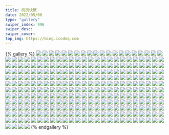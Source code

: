 ```yaml
---
title: 网页快照
date: 2022/05/06 
type: "gallery" 
swiper_index: 996
swiper_desc: 
swiper_cover: 
top_img: https://bing.icodeq.com 
---
```


{% gallery %}
![](https://alist.learnonly.xyz/d/!网页快照/time.run-us-west2.goorm.io/2022-09-15_03-38-26.png)
![](https://alist.learnonly.xyz/d/!网页快照/time.run-us-west2.goorm.io/2022-09-13_21-57-59.png)
![](https://alist.learnonly.xyz/d/!网页快照/time.run-us-west2.goorm.io/2022-09-13_16-01-17.png)
![](https://alist.learnonly.xyz/d/!网页快照/time.run-us-west2.goorm.io/2022-09-13_07-28-01.png)
![](https://alist.learnonly.xyz/d/!网页快照/time.run-us-west2.goorm.io/2022-09-13_05-18-38.png)
![](https://alist.learnonly.xyz/d/!网页快照/time.run-us-west2.goorm.io/2022-09-15_16-02-11.png)
![](https://alist.learnonly.xyz/d/!网页快照/time.run-us-west2.goorm.io/2022-09-13_03-35-51.png)
![](https://alist.learnonly.xyz/d/!网页快照/time.run-us-west2.goorm.io/2022-09-14_19-04-16.png)
![](https://alist.learnonly.xyz/d/!网页快照/time.run-us-west2.goorm.io/2022-09-15_07-22-16.png)
![](https://alist.learnonly.xyz/d/!网页快照/time.run-us-west2.goorm.io/2022-09-13_13-37-35.png)
![](https://alist.learnonly.xyz/d/!网页快照/time.run-us-west2.goorm.io/2022-09-14_13-41-08.png)
![](https://alist.learnonly.xyz/d/!网页快照/time.run-us-west2.goorm.io/2022-09-14_05-14-32.png)
![](https://alist.learnonly.xyz/d/!网页快照/time.run-us-west2.goorm.io/2022-09-15_19-03-27.png)
![](https://alist.learnonly.xyz/d/!网页快照/time.run-us-west2.goorm.io/2022-09-14_16-02-48.png)
![](https://alist.learnonly.xyz/d/!网页快照/time.run-us-west2.goorm.io/2022-09-14_10-00-11.png)
![](https://alist.learnonly.xyz/d/!网页快照/time.run-us-west2.goorm.io/2022-09-15_05-15-12.png)
![](https://alist.learnonly.xyz/d/!网页快照/time.run-us-west2.goorm.io/2022-09-15_09-59-03.png)
![](https://alist.learnonly.xyz/d/!网页快照/time.run-us-west2.goorm.io/2022-09-14_07-25-00.png)
![](https://alist.learnonly.xyz/d/!网页快照/time.run-us-west2.goorm.io/2022-09-14_21-57-39.png)
![](https://alist.learnonly.xyz/d/!网页快照/time.run-us-west2.goorm.io/2022-09-15_21-57-50.png)
![](https://alist.learnonly.xyz/d/!网页快照/time.run-us-west2.goorm.io/2022-09-15_13-39-33.png)
![](https://alist.learnonly.xyz/d/!网页快照/time.run-us-west2.goorm.io/2022-09-13_19-04-09.png)
![](https://alist.learnonly.xyz/d/!网页快照/time.run-us-west2.goorm.io/2022-09-13_10-00-35.png)
![](https://alist.learnonly.xyz/d/!网页快照/vercel.pighog.repl.co/2022-09-14_21-57-04.png)
![](https://alist.learnonly.xyz/d/!网页快照/vercel.pighog.repl.co/2022-09-14_05-13-55.png)
![](https://alist.learnonly.xyz/d/!网页快照/vercel.pighog.repl.co/2022-09-15_07-21-36.png)
![](https://alist.learnonly.xyz/d/!网页快照/vercel.pighog.repl.co/2022-09-13_07-27-33.png)
![](https://alist.learnonly.xyz/d/!网页快照/vercel.pighog.repl.co/2022-09-14_09-59-00.png)
![](https://alist.learnonly.xyz/d/!网页快照/vercel.pighog.repl.co/2022-09-13_16-00-48.png)
![](https://alist.learnonly.xyz/d/!网页快照/vercel.pighog.repl.co/2022-09-13_13-36-58.png)
![](https://alist.learnonly.xyz/d/!网页快照/vercel.pighog.repl.co/2022-09-15_19-02-55.png)
![](https://alist.learnonly.xyz/d/!网页快照/vercel.pighog.repl.co/2022-09-13_05-18-06.png)
![](https://alist.learnonly.xyz/d/!网页快照/vercel.pighog.repl.co/2022-09-15_05-14-06.png)
![](https://alist.learnonly.xyz/d/!网页快照/vercel.pighog.repl.co/2022-09-13_03-35-12.png)
![](https://alist.learnonly.xyz/d/!网页快照/vercel.pighog.repl.co/2022-09-14_13-40-33.png)
![](https://alist.learnonly.xyz/d/!网页快照/vercel.pighog.repl.co/2022-09-13_21-57-01.png)
![](https://alist.learnonly.xyz/d/!网页快照/vercel.pighog.repl.co/2022-09-14_07-24-31.png)
![](https://alist.learnonly.xyz/d/!网页快照/vercel.pighog.repl.co/2022-09-14_16-02-12.png)
![](https://alist.learnonly.xyz/d/!网页快照/vercel.pighog.repl.co/2022-09-13_09-58-47.png)
![](https://alist.learnonly.xyz/d/!网页快照/vercel.pighog.repl.co/2022-09-15_13-39-04.png)
![](https://alist.learnonly.xyz/d/!网页快照/vercel.pighog.repl.co/2022-09-14_19-03-47.png)
![](https://alist.learnonly.xyz/d/!网页快照/vercel.pighog.repl.co/2022-09-15_21-57-20.png)
![](https://alist.learnonly.xyz/d/!网页快照/vercel.pighog.repl.co/2022-09-15_03-37-51.png)
![](https://alist.learnonly.xyz/d/!网页快照/vercel.pighog.repl.co/2022-09-13_19-03-34.png)
![](https://alist.learnonly.xyz/d/!网页快照/vercel.pighog.repl.co/2022-09-15_09-58-35.png)
![](https://alist.learnonly.xyz/d/!网页快照/vercel.pighog.repl.co/2022-09-15_16-01-37.png)
![](https://alist.learnonly.xyz/d/!网页快照/alist.learnonly.xyz/2022-09-15_03-36-05.png)
![](https://alist.learnonly.xyz/d/!网页快照/alist.learnonly.xyz/2022-09-15_05-12-17.png)
![](https://alist.learnonly.xyz/d/!网页快照/alist.learnonly.xyz/2022-09-14_13-38-53.png)
![](https://alist.learnonly.xyz/d/!网页快照/alist.learnonly.xyz/2022-09-14_21-55-35.png)
![](https://alist.learnonly.xyz/d/!网页快照/alist.learnonly.xyz/2022-09-15_15-59-53.png)
![](https://alist.learnonly.xyz/d/!网页快照/alist.learnonly.xyz/2022-09-13_13-35-14.png)
![](https://alist.learnonly.xyz/d/!网页快照/alist.learnonly.xyz/2022-09-15_07-20-08.png)
![](https://alist.learnonly.xyz/d/!网页快照/alist.learnonly.xyz/2022-09-13_09-57-12.png)
![](https://alist.learnonly.xyz/d/!网页快照/alist.learnonly.xyz/2022-09-13_15-59-14.png)
![](https://alist.learnonly.xyz/d/!网页快照/alist.learnonly.xyz/2022-09-15_09-56-53.png)
![](https://alist.learnonly.xyz/d/!网页快照/alist.learnonly.xyz/2022-09-14_19-02-05.png)
![](https://alist.learnonly.xyz/d/!网页快照/alist.learnonly.xyz/2022-09-13_03-33-33.png)
![](https://alist.learnonly.xyz/d/!网页快照/alist.learnonly.xyz/2022-09-15_21-55-26.png)
![](https://alist.learnonly.xyz/d/!网页快照/alist.learnonly.xyz/2022-09-15_13-37-12.png)
![](https://alist.learnonly.xyz/d/!网页快照/alist.learnonly.xyz/2022-09-13_05-15-46.png)
![](https://alist.learnonly.xyz/d/!网页快照/alist.learnonly.xyz/2022-09-14_05-12-07.png)
![](https://alist.learnonly.xyz/d/!网页快照/alist.learnonly.xyz/2022-09-13_07-26-06.png)
![](https://alist.learnonly.xyz/d/!网页快照/alist.learnonly.xyz/2022-09-14_15-59-49.png)
![](https://alist.learnonly.xyz/d/!网页快照/alist.learnonly.xyz/2022-09-15_19-00-35.png)
![](https://alist.learnonly.xyz/d/!网页快照/alist.learnonly.xyz/2022-09-14_07-23-01.png)
![](https://alist.learnonly.xyz/d/!网页快照/alist.learnonly.xyz/2022-09-13_21-55-30.png)
![](https://alist.learnonly.xyz/d/!网页快照/alist.learnonly.xyz/2022-09-14_09-57-06.png)
![](https://alist.learnonly.xyz/d/!网页快照/alist.learnonly.xyz/2022-09-13_19-01-55.png)
![](https://alist.learnonly.xyz/d/!网页快照/img.pighog.repl.co/2022-09-15_21-56-02.png)
![](https://alist.learnonly.xyz/d/!网页快照/img.pighog.repl.co/2022-09-13_21-56-08.png)
![](https://alist.learnonly.xyz/d/!网页快照/img.pighog.repl.co/2022-09-13_09-58-00.png)
![](https://alist.learnonly.xyz/d/!网页快照/img.pighog.repl.co/2022-09-14_09-57-49.png)
![](https://alist.learnonly.xyz/d/!网页快照/img.pighog.repl.co/2022-09-13_03-34-09.png)
![](https://alist.learnonly.xyz/d/!网页快照/img.pighog.repl.co/2022-09-14_19-02-44.png)
![](https://alist.learnonly.xyz/d/!网页快照/img.pighog.repl.co/2022-09-15_19-01-13.png)
![](https://alist.learnonly.xyz/d/!网页快照/img.pighog.repl.co/2022-09-15_13-37-48.png)
![](https://alist.learnonly.xyz/d/!网页快照/img.pighog.repl.co/2022-09-15_16-00-32.png)
![](https://alist.learnonly.xyz/d/!网页快照/img.pighog.repl.co/2022-09-13_13-35-59.png)
![](https://alist.learnonly.xyz/d/!网页快照/img.pighog.repl.co/2022-09-13_05-16-23.png)
![](https://alist.learnonly.xyz/d/!网页快照/img.pighog.repl.co/2022-09-13_07-26-46.png)
![](https://alist.learnonly.xyz/d/!网页快照/img.pighog.repl.co/2022-09-13_19-02-31.png)
![](https://alist.learnonly.xyz/d/!网页快照/img.pighog.repl.co/2022-09-14_21-56-14.png)
![](https://alist.learnonly.xyz/d/!网页快照/img.pighog.repl.co/2022-09-14_05-12-53.png)
![](https://alist.learnonly.xyz/d/!网页快照/img.pighog.repl.co/2022-09-15_07-20-46.png)
![](https://alist.learnonly.xyz/d/!网页快照/img.pighog.repl.co/2022-09-14_07-23-44.png)
![](https://alist.learnonly.xyz/d/!网页快照/img.pighog.repl.co/2022-09-15_05-13-09.png)
![](https://alist.learnonly.xyz/d/!网页快照/img.pighog.repl.co/2022-09-15_09-57-30.png)
![](https://alist.learnonly.xyz/d/!网页快照/img.pighog.repl.co/2022-09-14_13-39-31.png)
![](https://alist.learnonly.xyz/d/!网页快照/img.pighog.repl.co/2022-09-14_16-01-11.png)
![](https://alist.learnonly.xyz/d/!网页快照/img.pighog.repl.co/2022-09-15_03-36-47.png)
![](https://alist.learnonly.xyz/d/!网页快照/img.pighog.repl.co/2022-09-13_15-59-51.png)
![](https://alist.learnonly.xyz/d/!网页快照/one.pighog.repl.co/2022-09-15_07-21-29.png)
![](https://alist.learnonly.xyz/d/!网页快照/one.pighog.repl.co/2022-09-13_03-35-05.png)
![](https://alist.learnonly.xyz/d/!网页快照/one.pighog.repl.co/2022-09-15_16-01-30.png)
![](https://alist.learnonly.xyz/d/!网页快照/one.pighog.repl.co/2022-09-13_09-58-40.png)
![](https://alist.learnonly.xyz/d/!网页快照/one.pighog.repl.co/2022-09-13_05-17-58.png)
![](https://alist.learnonly.xyz/d/!网页快照/one.pighog.repl.co/2022-09-14_21-56-57.png)
![](https://alist.learnonly.xyz/d/!网页快照/one.pighog.repl.co/2022-09-15_19-02-48.png)
![](https://alist.learnonly.xyz/d/!网页快照/one.pighog.repl.co/2022-09-13_21-56-53.png)
![](https://alist.learnonly.xyz/d/!网页快照/one.pighog.repl.co/2022-09-14_07-24-24.png)
![](https://alist.learnonly.xyz/d/!网页快照/one.pighog.repl.co/2022-09-15_21-57-12.png)
![](https://alist.learnonly.xyz/d/!网页快照/one.pighog.repl.co/2022-09-13_16-00-40.png)
![](https://alist.learnonly.xyz/d/!网页快照/one.pighog.repl.co/2022-09-14_09-58-53.png)
![](https://alist.learnonly.xyz/d/!网页快照/one.pighog.repl.co/2022-09-15_05-13-59.png)
![](https://alist.learnonly.xyz/d/!网页快照/one.pighog.repl.co/2022-09-14_19-03-39.png)
![](https://alist.learnonly.xyz/d/!网页快照/one.pighog.repl.co/2022-09-15_09-58-27.png)
![](https://alist.learnonly.xyz/d/!网页快照/one.pighog.repl.co/2022-09-15_03-37-43.png)
![](https://alist.learnonly.xyz/d/!网页快照/one.pighog.repl.co/2022-09-14_13-40-25.png)
![](https://alist.learnonly.xyz/d/!网页快照/one.pighog.repl.co/2022-09-14_16-02-05.png)
![](https://alist.learnonly.xyz/d/!网页快照/one.pighog.repl.co/2022-09-13_19-03-26.png)
![](https://alist.learnonly.xyz/d/!网页快照/one.pighog.repl.co/2022-09-13_07-27-25.png)
![](https://alist.learnonly.xyz/d/!网页快照/one.pighog.repl.co/2022-09-14_05-13-48.png)
![](https://alist.learnonly.xyz/d/!网页快照/one.pighog.repl.co/2022-09-15_13-38-57.png)
![](https://alist.learnonly.xyz/d/!网页快照/one.pighog.repl.co/2022-09-13_13-36-50.png)
![](https://alist.learnonly.xyz/d/!网页快照/todo.learnonly.xyz/2022-09-13_13-39-14.png)
![](https://alist.learnonly.xyz/d/!网页快照/todo.learnonly.xyz/2022-09-13_10-01-28.png)
![](https://alist.learnonly.xyz/d/!网页快照/todo.learnonly.xyz/2022-09-15_03-39-29.png)
![](https://alist.learnonly.xyz/d/!网页快照/todo.learnonly.xyz/2022-09-15_05-15-47.png)
![](https://alist.learnonly.xyz/d/!网页快照/todo.learnonly.xyz/2022-09-13_07-28-47.png)
![](https://alist.learnonly.xyz/d/!网页快照/todo.learnonly.xyz/2022-09-14_13-42-29.png)
![](https://alist.learnonly.xyz/d/!网页快照/todo.learnonly.xyz/2022-09-15_21-58-26.png)
![](https://alist.learnonly.xyz/d/!网页快照/todo.learnonly.xyz/2022-09-13_16-02-49.png)
![](https://alist.learnonly.xyz/d/!网页快照/todo.learnonly.xyz/2022-09-14_16-03-37.png)
![](https://alist.learnonly.xyz/d/!网页快照/todo.learnonly.xyz/2022-09-15_05-15-58.png)
![](https://alist.learnonly.xyz/d/!网页快照/todo.learnonly.xyz/2022-09-15_09-59-51.png)
![](https://alist.learnonly.xyz/d/!网页快照/todo.learnonly.xyz/2022-09-15_16-02-53.png)
![](https://alist.learnonly.xyz/d/!网页快照/todo.learnonly.xyz/2022-09-15_07-23-02.png)
![](https://alist.learnonly.xyz/d/!网页快照/todo.learnonly.xyz/2022-09-15_16-03-05.png)
![](https://alist.learnonly.xyz/d/!网页快照/todo.learnonly.xyz/2022-09-13_10-01-18.png)
![](https://alist.learnonly.xyz/d/!网页快照/todo.learnonly.xyz/2022-09-14_19-05-26.png)
![](https://alist.learnonly.xyz/d/!网页快照/todo.learnonly.xyz/2022-09-15_19-04-02.png)
![](https://alist.learnonly.xyz/d/!网页快照/todo.learnonly.xyz/2022-09-15_21-58-38.png)
![](https://alist.learnonly.xyz/d/!网页快照/todo.learnonly.xyz/2022-09-14_07-27-03.png)
![](https://alist.learnonly.xyz/d/!网页快照/todo.learnonly.xyz/2022-09-13_03-36-53.png)
![](https://alist.learnonly.xyz/d/!网页快照/todo.learnonly.xyz/2022-09-13_05-19-32.png)
![](https://alist.learnonly.xyz/d/!网页快照/todo.learnonly.xyz/2022-09-15_13-40-08.png)
![](https://alist.learnonly.xyz/d/!网页快照/todo.learnonly.xyz/2022-09-13_07-28-36.png)
![](https://alist.learnonly.xyz/d/!网页快照/todo.learnonly.xyz/2022-09-13_13-39-04.png)
![](https://alist.learnonly.xyz/d/!网页快照/todo.learnonly.xyz/2022-09-14_21-58-34.png)
![](https://alist.learnonly.xyz/d/!网页快照/todo.learnonly.xyz/2022-09-13_16-03-01.png)
![](https://alist.learnonly.xyz/d/!网页快照/todo.learnonly.xyz/2022-09-15_19-04-12.png)
![](https://alist.learnonly.xyz/d/!网页快照/todo.learnonly.xyz/2022-09-13_03-36-42.png)
![](https://alist.learnonly.xyz/d/!网页快照/todo.learnonly.xyz/2022-09-15_13-40-20.png)
![](https://alist.learnonly.xyz/d/!网页快照/todo.learnonly.xyz/2022-09-13_19-05-35.png)
![](https://alist.learnonly.xyz/d/!网页快照/todo.learnonly.xyz/2022-09-13_21-58-36.png)
![](https://alist.learnonly.xyz/d/!网页快照/todo.learnonly.xyz/2022-09-14_05-15-26.png)
![](https://alist.learnonly.xyz/d/!网页快照/todo.learnonly.xyz/2022-09-14_16-03-26.png)
![](https://alist.learnonly.xyz/d/!网页快照/todo.learnonly.xyz/2022-09-13_21-58-49.png)
![](https://alist.learnonly.xyz/d/!网页快照/todo.learnonly.xyz/2022-09-13_19-05-45.png)
![](https://alist.learnonly.xyz/d/!网页快照/todo.learnonly.xyz/2022-09-14_19-05-15.png)
![](https://alist.learnonly.xyz/d/!网页快照/todo.learnonly.xyz/2022-09-14_10-00-54.png)
![](https://alist.learnonly.xyz/d/!网页快照/todo.learnonly.xyz/2022-09-14_21-58-23.png)
![](https://alist.learnonly.xyz/d/!网页快照/todo.learnonly.xyz/2022-09-13_05-19-21.png)
![](https://alist.learnonly.xyz/d/!网页快照/todo.learnonly.xyz/2022-09-14_10-01-04.png)
![](https://alist.learnonly.xyz/d/!网页快照/todo.learnonly.xyz/2022-09-15_09-59-39.png)
![](https://alist.learnonly.xyz/d/!网页快照/todo.learnonly.xyz/2022-09-14_07-27-14.png)
![](https://alist.learnonly.xyz/d/!网页快照/todo.learnonly.xyz/2022-09-14_05-15-16.png)
![](https://alist.learnonly.xyz/d/!网页快照/todo.learnonly.xyz/2022-09-15_03-39-19.png)
![](https://alist.learnonly.xyz/d/!网页快照/todo.learnonly.xyz/2022-09-14_13-42-11.png)
![](https://alist.learnonly.xyz/d/!网页快照/todo.learnonly.xyz/2022-09-15_07-22-50.png)
![](https://alist.learnonly.xyz/d/!网页快照/space.bilibili.com/2022-09-14_13-39-04.png)
![](https://alist.learnonly.xyz/d/!网页快照/space.bilibili.com/2022-09-15_07-20-18.png)
![](https://alist.learnonly.xyz/d/!网页快照/space.bilibili.com/2022-09-13_09-57-27.png)
![](https://alist.learnonly.xyz/d/!网页快照/space.bilibili.com/2022-09-14_09-57-20.png)
![](https://alist.learnonly.xyz/d/!网页快照/space.bilibili.com/2022-09-14_21-55-48.png)
![](https://alist.learnonly.xyz/d/!网页快照/space.bilibili.com/2022-09-13_13-35-30.png)
![](https://alist.learnonly.xyz/d/!网页快照/space.bilibili.com/2022-09-13_19-02-06.png)
![](https://alist.learnonly.xyz/d/!网页快照/space.bilibili.com/2022-09-14_19-02-15.png)
![](https://alist.learnonly.xyz/d/!网页快照/space.bilibili.com/2022-09-14_07-23-14.png)
![](https://alist.learnonly.xyz/d/!网页快照/space.bilibili.com/2022-09-15_13-37-22.png)
![](https://alist.learnonly.xyz/d/!网页快照/space.bilibili.com/2022-09-14_16-00-03.png)
![](https://alist.learnonly.xyz/d/!网页快照/space.bilibili.com/2022-09-14_05-12-20.png)
![](https://alist.learnonly.xyz/d/!网页快照/space.bilibili.com/2022-09-13_15-59-26.png)
![](https://alist.learnonly.xyz/d/!网页快照/space.bilibili.com/2022-09-15_16-00-06.png)
![](https://alist.learnonly.xyz/d/!网页快照/space.bilibili.com/2022-09-13_21-55-41.png)
![](https://alist.learnonly.xyz/d/!网页快照/space.bilibili.com/2022-09-15_03-36-21.png)
![](https://alist.learnonly.xyz/d/!网页快照/space.bilibili.com/2022-09-13_07-26-17.png)
![](https://alist.learnonly.xyz/d/!网页快照/space.bilibili.com/2022-09-15_09-57-04.png)
![](https://alist.learnonly.xyz/d/!网页快照/space.bilibili.com/2022-09-15_19-00-47.png)
![](https://alist.learnonly.xyz/d/!网页快照/space.bilibili.com/2022-09-15_21-55-37.png)
![](https://alist.learnonly.xyz/d/!网页快照/space.bilibili.com/2022-09-15_05-12-40.png)
![](https://alist.learnonly.xyz/d/!网页快照/space.bilibili.com/2022-09-13_05-15-55.png)
![](https://alist.learnonly.xyz/d/!网页快照/space.bilibili.com/2022-09-13_03-33-42.png)
![](https://alist.learnonly.xyz/d/!网页快照/read.learnonly.xyz/2022-09-13_21-58-11.png)
![](https://alist.learnonly.xyz/d/!网页快照/read.learnonly.xyz/2022-09-15_21-58-01.png)
![](https://alist.learnonly.xyz/d/!网页快照/read.learnonly.xyz/2022-09-14_07-26-08.png)
![](https://alist.learnonly.xyz/d/!网页快照/read.learnonly.xyz/2022-09-15_09-59-13.png)
![](https://alist.learnonly.xyz/d/!网页快照/read.learnonly.xyz/2022-09-15_07-22-26.png)
![](https://alist.learnonly.xyz/d/!网页快照/read.learnonly.xyz/2022-09-14_10-00-23.png)
![](https://alist.learnonly.xyz/d/!网页快照/read.learnonly.xyz/2022-09-14_16-02-59.png)
![](https://alist.learnonly.xyz/d/!网页快照/read.learnonly.xyz/2022-09-14_19-04-26.png)
![](https://alist.learnonly.xyz/d/!网页快照/read.learnonly.xyz/2022-09-14_13-41-19.png)
![](https://alist.learnonly.xyz/d/!网页快照/read.learnonly.xyz/2022-09-13_07-28-12.png)
![](https://alist.learnonly.xyz/d/!网页快照/read.learnonly.xyz/2022-09-14_21-57-49.png)
![](https://alist.learnonly.xyz/d/!网页快照/read.learnonly.xyz/2022-09-14_05-14-41.png)
![](https://alist.learnonly.xyz/d/!网页快照/read.learnonly.xyz/2022-09-13_05-18-50.png)
![](https://alist.learnonly.xyz/d/!网页快照/read.learnonly.xyz/2022-09-13_19-04-19.png)
![](https://alist.learnonly.xyz/d/!网页快照/read.learnonly.xyz/2022-09-15_05-15-22.png)
![](https://alist.learnonly.xyz/d/!网页快照/read.learnonly.xyz/2022-09-13_13-38-43.png)
![](https://alist.learnonly.xyz/d/!网页快照/read.learnonly.xyz/2022-09-15_13-39-44.png)
![](https://alist.learnonly.xyz/d/!网页快照/read.learnonly.xyz/2022-09-15_19-03-38.png)
![](https://alist.learnonly.xyz/d/!网页快照/read.learnonly.xyz/2022-09-13_10-00-46.png)
![](https://alist.learnonly.xyz/d/!网页快照/read.learnonly.xyz/2022-09-13_03-36-02.png)
![](https://alist.learnonly.xyz/d/!网页快照/read.learnonly.xyz/2022-09-15_03-38-36.png)
![](https://alist.learnonly.xyz/d/!网页快照/read.learnonly.xyz/2022-09-15_16-02-22.png)
![](https://alist.learnonly.xyz/d/!网页快照/read.learnonly.xyz/2022-09-13_16-02-24.png)
![](https://alist.learnonly.xyz/d/!网页快照/docs.learnonly.xyz/2022-09-13_16-02-35.png)
![](https://alist.learnonly.xyz/d/!网页快照/docs.learnonly.xyz/2022-09-13_13-38-53.png)
![](https://alist.learnonly.xyz/d/!网页快照/docs.learnonly.xyz/2022-09-15_07-22-36.png)
![](https://alist.learnonly.xyz/d/!网页快照/docs.learnonly.xyz/2022-09-13_10-01-03.png)
![](https://alist.learnonly.xyz/d/!网页快照/docs.learnonly.xyz/2022-09-15_16-02-33.png)
![](https://alist.learnonly.xyz/d/!网页快照/docs.learnonly.xyz/2022-09-14_19-04-37.png)
![](https://alist.learnonly.xyz/d/!网页快照/docs.learnonly.xyz/2022-09-14_13-41-30.png)
![](https://alist.learnonly.xyz/d/!网页快照/docs.learnonly.xyz/2022-09-13_05-19-05.png)
![](https://alist.learnonly.xyz/d/!网页快照/docs.learnonly.xyz/2022-09-14_07-26-19.png)
![](https://alist.learnonly.xyz/d/!网页快照/docs.learnonly.xyz/2022-09-14_10-00-35.png)
![](https://alist.learnonly.xyz/d/!网页快照/docs.learnonly.xyz/2022-09-13_19-04-54.png)
![](https://alist.learnonly.xyz/d/!网页快照/docs.learnonly.xyz/2022-09-13_07-28-23.png)
![](https://alist.learnonly.xyz/d/!网页快照/docs.learnonly.xyz/2022-09-13_03-36-12.png)
![](https://alist.learnonly.xyz/d/!网页快照/docs.learnonly.xyz/2022-09-15_03-38-54.png)
![](https://alist.learnonly.xyz/d/!网页快照/docs.learnonly.xyz/2022-09-15_05-15-36.png)
![](https://alist.learnonly.xyz/d/!网页快照/docs.learnonly.xyz/2022-09-15_13-39-54.png)
![](https://alist.learnonly.xyz/d/!网页快照/docs.learnonly.xyz/2022-09-15_19-03-48.png)
![](https://alist.learnonly.xyz/d/!网页快照/docs.learnonly.xyz/2022-09-15_09-59-24.png)
![](https://alist.learnonly.xyz/d/!网页快照/docs.learnonly.xyz/2022-09-14_16-03-12.png)
![](https://alist.learnonly.xyz/d/!网页快照/docs.learnonly.xyz/2022-09-15_21-58-12.png)
![](https://alist.learnonly.xyz/d/!网页快照/docs.learnonly.xyz/2022-09-14_21-58-04.png)
![](https://alist.learnonly.xyz/d/!网页快照/docs.learnonly.xyz/2022-09-13_21-58-22.png)
![](https://alist.learnonly.xyz/d/!网页快照/docs.learnonly.xyz/2022-09-14_05-14-52.png)
![](https://alist.learnonly.xyz/d/!网页快照/news.pigp.repl.co/2022-09-13_03-35-43.png)
![](https://alist.learnonly.xyz/d/!网页快照/news.pigp.repl.co/2022-09-13_21-57-52.png)
![](https://alist.learnonly.xyz/d/!网页快照/news.pigp.repl.co/2022-09-15_09-58-55.png)
![](https://alist.learnonly.xyz/d/!网页快照/news.pigp.repl.co/2022-09-13_16-01-09.png)
![](https://alist.learnonly.xyz/d/!网页快照/news.pigp.repl.co/2022-09-15_16-02-03.png)
![](https://alist.learnonly.xyz/d/!网页快照/news.pigp.repl.co/2022-09-15_13-39-26.png)
![](https://alist.learnonly.xyz/d/!网页快照/news.pigp.repl.co/2022-09-14_19-04-08.png)
![](https://alist.learnonly.xyz/d/!网页快照/news.pigp.repl.co/2022-09-15_03-38-18.png)
![](https://alist.learnonly.xyz/d/!网页快照/news.pigp.repl.co/2022-09-14_13-41-01.png)
![](https://alist.learnonly.xyz/d/!网页快照/news.pigp.repl.co/2022-09-13_10-00-27.png)
![](https://alist.learnonly.xyz/d/!网页快照/news.pigp.repl.co/2022-09-15_07-22-09.png)
![](https://alist.learnonly.xyz/d/!网页快照/news.pigp.repl.co/2022-09-15_19-03-19.png)
![](https://alist.learnonly.xyz/d/!网页快照/news.pigp.repl.co/2022-09-13_07-27-54.png)
![](https://alist.learnonly.xyz/d/!网页快照/news.pigp.repl.co/2022-09-15_05-14-59.png)
![](https://alist.learnonly.xyz/d/!网页快照/news.pigp.repl.co/2022-09-13_05-18-31.png)
![](https://alist.learnonly.xyz/d/!网页快照/news.pigp.repl.co/2022-09-14_10-00-03.png)
![](https://alist.learnonly.xyz/d/!网页快照/news.pigp.repl.co/2022-09-13_13-37-27.png)
![](https://alist.learnonly.xyz/d/!网页快照/news.pigp.repl.co/2022-09-14_05-14-24.png)
![](https://alist.learnonly.xyz/d/!网页快照/news.pigp.repl.co/2022-09-14_07-24-52.png)
![](https://alist.learnonly.xyz/d/!网页快照/news.pigp.repl.co/2022-09-15_21-57-43.png)
![](https://alist.learnonly.xyz/d/!网页快照/news.pigp.repl.co/2022-09-14_21-57-30.png)
![](https://alist.learnonly.xyz/d/!网页快照/news.pigp.repl.co/2022-09-14_16-02-40.png)
![](https://alist.learnonly.xyz/d/!网页快照/news.pigp.repl.co/2022-09-13_19-04-01.png)
![](https://alist.learnonly.xyz/d/!网页快照/pighog.vercel.app/2022-09-15_03-36-36.png)
![](https://alist.learnonly.xyz/d/!网页快照/pighog.vercel.app/2022-09-14_07-23-35.png)
![](https://alist.learnonly.xyz/d/!网页快照/pighog.vercel.app/2022-09-14_16-00-20.png)
![](https://alist.learnonly.xyz/d/!网页快照/pighog.vercel.app/2022-09-13_15-59-42.png)
![](https://alist.learnonly.xyz/d/!网页快照/pighog.vercel.app/2022-09-14_09-57-37.png)
![](https://alist.learnonly.xyz/d/!网页快照/pighog.vercel.app/2022-09-13_21-55-59.png)
![](https://alist.learnonly.xyz/d/!网页快照/pighog.vercel.app/2022-09-15_21-55-53.png)
![](https://alist.learnonly.xyz/d/!网页快照/pighog.vercel.app/2022-09-13_19-02-22.png)
![](https://alist.learnonly.xyz/d/!网页快照/pighog.vercel.app/2022-09-15_19-01-03.png)
![](https://alist.learnonly.xyz/d/!网页快照/pighog.vercel.app/2022-09-15_07-20-36.png)
![](https://alist.learnonly.xyz/d/!网页快照/pighog.vercel.app/2022-09-13_03-33-58.png)
![](https://alist.learnonly.xyz/d/!网页快照/pighog.vercel.app/2022-09-14_05-12-35.png)
![](https://alist.learnonly.xyz/d/!网页快照/pighog.vercel.app/2022-09-13_05-16-14.png)
![](https://alist.learnonly.xyz/d/!网页快照/pighog.vercel.app/2022-09-13_09-57-45.png)
![](https://alist.learnonly.xyz/d/!网页快照/pighog.vercel.app/2022-09-14_21-56-04.png)
![](https://alist.learnonly.xyz/d/!网页快照/pighog.vercel.app/2022-09-15_09-57-21.png)
![](https://alist.learnonly.xyz/d/!网页快照/pighog.vercel.app/2022-09-15_05-12-56.png)
![](https://alist.learnonly.xyz/d/!网页快照/pighog.vercel.app/2022-09-14_19-02-35.png)
![](https://alist.learnonly.xyz/d/!网页快照/pighog.vercel.app/2022-09-13_13-35-49.png)
![](https://alist.learnonly.xyz/d/!网页快照/pighog.vercel.app/2022-09-15_13-37-39.png)
![](https://alist.learnonly.xyz/d/!网页快照/pighog.vercel.app/2022-09-14_13-39-21.png)
![](https://alist.learnonly.xyz/d/!网页快照/pighog.vercel.app/2022-09-15_16-00-22.png)
![](https://alist.learnonly.xyz/d/!网页快照/pighog.vercel.app/2022-09-13_07-26-34.png)
![](https://alist.learnonly.xyz/d/!网页快照/blog.learnonly.xyz/2022-09-14_05-12-28.png)
![](https://alist.learnonly.xyz/d/!网页快照/blog.learnonly.xyz/2022-09-15_16-00-15.png)
![](https://alist.learnonly.xyz/d/!网页快照/blog.learnonly.xyz/2022-09-14_07-23-24.png)
![](https://alist.learnonly.xyz/d/!网页快照/blog.learnonly.xyz/2022-09-15_03-36-29.png)
![](https://alist.learnonly.xyz/d/!网页快照/blog.learnonly.xyz/2022-09-13_03-33-51.png)
![](https://alist.learnonly.xyz/d/!网页快照/blog.learnonly.xyz/2022-09-14_16-00-12.png)
![](https://alist.learnonly.xyz/d/!网页快照/blog.learnonly.xyz/2022-09-15_09-57-13.png)
![](https://alist.learnonly.xyz/d/!网页快照/blog.learnonly.xyz/2022-09-14_09-57-29.png)
![](https://alist.learnonly.xyz/d/!网页快照/blog.learnonly.xyz/2022-09-14_21-55-57.png)
![](https://alist.learnonly.xyz/d/!网页快照/blog.learnonly.xyz/2022-09-13_13-35-40.png)
![](https://alist.learnonly.xyz/d/!网页快照/blog.learnonly.xyz/2022-09-13_05-16-06.png)
![](https://alist.learnonly.xyz/d/!网页快照/blog.learnonly.xyz/2022-09-13_07-26-26.png)
![](https://alist.learnonly.xyz/d/!网页快照/blog.learnonly.xyz/2022-09-15_13-37-32.png)
![](https://alist.learnonly.xyz/d/!网页快照/blog.learnonly.xyz/2022-09-15_05-12-48.png)
![](https://alist.learnonly.xyz/d/!网页快照/blog.learnonly.xyz/2022-09-15_19-00-55.png)
![](https://alist.learnonly.xyz/d/!网页快照/blog.learnonly.xyz/2022-09-13_19-02-14.png)
![](https://alist.learnonly.xyz/d/!网页快照/blog.learnonly.xyz/2022-09-15_21-55-46.png)
![](https://alist.learnonly.xyz/d/!网页快照/blog.learnonly.xyz/2022-09-14_13-39-14.png)
![](https://alist.learnonly.xyz/d/!网页快照/blog.learnonly.xyz/2022-09-13_09-57-36.png)
![](https://alist.learnonly.xyz/d/!网页快照/blog.learnonly.xyz/2022-09-15_07-20-28.png)
![](https://alist.learnonly.xyz/d/!网页快照/blog.learnonly.xyz/2022-09-13_15-59-34.png)
![](https://alist.learnonly.xyz/d/!网页快照/blog.learnonly.xyz/2022-09-14_19-02-27.png)
![](https://alist.learnonly.xyz/d/!网页快照/blog.learnonly.xyz/2022-09-13_21-55-51.png)
{% endgallery %}
